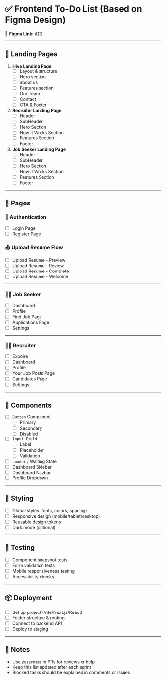# ✅ Frontend To-Do List (Based on Figma Design)

📌 **Figma Link**: [ATS](https://www.figma.com/design/mN8nGYXa9HNn1Yip4ttBLv/AI-Powered-ATS?node-id=0-1&t=4JUEvG0wDOPC7NWy-1)

---

## 🚀 Landing Pages

1. **Hive Landing Page**
   - [ ] Layout & structure
   - [ ] Hero section
   - [ ] about us
   - [ ] Features section
   - [ ] Our Team
   - [ ] Contact
   - [ ] CTA & Footer

2. **Recruiter Landing Page**
   - [ ] Header
   - [ ] SubHeader
   - [ ] Hero Section
   - [ ] How it Works Section
   - [ ] Features Section
   - [ ] Footer

3. **Job Seeker Landing Page**
   - [ ] Header
   - [ ] SubHeader
   - [ ] Hero Section
   - [ ] How it Works Section
   - [ ] Features Section
   - [ ] Footer

---

## 📄 Pages

### 🔐 Authentication
- [ ] Login Page
- [ ] Register Page

### 📤 Upload Resume Flow
- [ ] Upload Resume - Preview
- [ ] Upload Resume - Review
- [ ] Upload Resume - Complete
- [ ] Upload Resume - Welcome

---

### 🧑‍💼 Job Seeker
- [ ] Dashboard
- [ ] Profile
- [ ] Find Job Page
- [ ] Applications Page
- [ ] Settings

---

### 🧑‍💼 Recruiter
- [ ] Expolre
- [ ] Dashboard
- [ ] Profile
- [ ] Your Job Posts Page
- [ ] Candidates Page
- [ ] Settings

---

## 🧩 Components

- [ ] `Button` Component  
  - [ ] Primary  
  - [ ] Secondary  
  - [ ] Disabled  

- [ ] `Input Field`  
  - [ ] Label  
  - [ ] Placeholder  
  - [ ] Validation  

- [ ] `Loader` / Waiting State  
- [ ] Dashboard Sidebar  
- [ ] Dashboard Navbar  
- [ ] Profile Dropdown

---

## 🎨 Styling

- [ ] Global styles (fonts, colors, spacing)
- [ ] Responsive design (mobile/tablet/desktop)
- [ ] Reusable design tokens
- [ ] Dark mode (optional)

---

## 🧪 Testing

- [ ] Component snapshot tests
- [ ] Form validation tests
- [ ] Mobile responsiveness testing
- [ ] Accessibility checks

---

## 📦 Deployment

- [ ] Set up project (Vite/Next.js/React)
- [ ] Folder structure & routing
- [ ] Connect to backend API
- [ ] Deploy to staging

---

## 📝 Notes

- Use `@username` in PRs for reviews or help
- Keep this list updated after each sprint
- Blocked tasks should be explained in comments or issues
